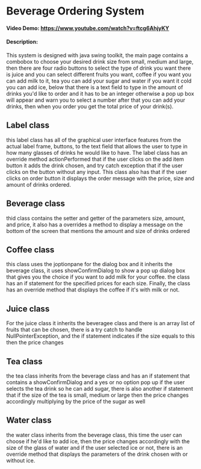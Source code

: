 # Beverage Ordering System
#### Video Demo:  <https://www.youtube.com/watch?v=ftcg6AhjyKY>
#### Description:

This system is designed with java swing toolkit, the main page contains a combobox to choose your desired drink size from small, medium and large, then there are four radio buttons to select the type of drink you want there is juice and you can select different fruits you want, coffee if you want you can add milk to it, tea you can add your sugar and water if you want it cold you can add ice, below that there is a text field to type in the amount of drinks you'd like to order and it has to be an integer otherwise a pop up box will appear and warn you to select a number after that you can add your drinks, then when you order you get the total price of your drink(s).

## Label class
this label class has all of the graphical user interface features from the actual label frame, buttons, to the text field that allows the user to type in how many glasses of drinks he would like to have. The label class has an override method actionPerformed that if the user clicks on the add item button it adds the drink chosen, and try catch exception that if the user clicks on the button without any input. This class also has that if the user clicks on order button it displays the order message with the price, size and amount of drinks ordered.

## Beverage class
thid class contains the setter and getter of the parameters size, amount, and price, it also has a overrides a method to display a message on the bottom  of the screen that mentions the amount and size of drinks ordered

## Coffee class

this class uses the joptionpane for the dialog box and it inherits the beverage class, it uses showConfirmDialog to show a pop up  dialog box that gives you the choice if you want to add milk for your coffee. the class has an if statement for the specified prices for each size. Finally, the class has  an override method that displays the coffee if it's with milk or not.

## Juice class 
 For the juice class it inherits the beveragee class and there is an array list of fruits that can be chosen, there is a try catch to handle NullPointerException, and the if statement indicates if the size equals to this then the price changes 

 ## Tea class
 the tea class inherits from the beverage class and has an if statement that contains a showConfirmDialog and a yes or no option pop up if the user selects the tea drink so  he can add sugar,  there is also another if statement that if the size of the tea is small, medium or large then the price changes accordingly multiplying by the price of the sugar as well

 ## Water class

 the water class inherits from the beverage class, this  time the user can choose if he'd like to add ice, then the price changes accordingly with the size of the glass of water and if the user selected ice or not,  there is an override method that displays the parameters of the drink chosen with or without ice.
